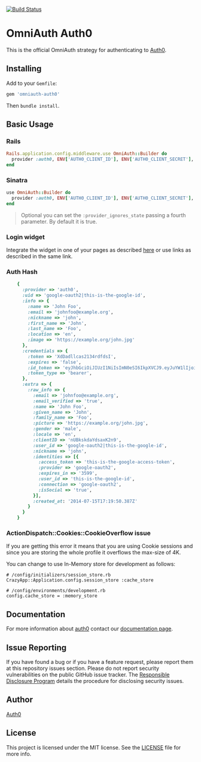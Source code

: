[![Build Status](https://travis-ci.org/auth0/omniauth-auth0.svg)](https://travis-ci.org/auth0/omniauth-auth0)

# OmniAuth Auth0

This is the official OmniAuth strategy for authenticating to [Auth0](https://auth0.com).

## Installing

Add to your `Gemfile`:

```ruby
gem 'omniauth-auth0'
```

Then `bundle install`.

## Basic Usage

### Rails

```ruby
Rails.application.config.middleware.use OmniAuth::Builder do
  provider :auth0, ENV['AUTH0_CLIENT_ID'], ENV['AUTH0_CLIENT_SECRET'], ENV['AUTH0_DOMAIN']
end
```

### Sinatra

```ruby
use OmniAuth::Builder do
  provider :auth0, ENV['AUTH0_CLIENT_ID'], ENV['AUTH0_CLIENT_SECRET'], ENV['AUTH0_DOMAIN']
end
```

> Optional you can set the `:provider_ignores_state` passing a fourth parameter. By default it is true.

### Login widget

Integrate the widget in one of your pages as described [here](http://auth0.com/docs/lock) or use links as described in the same link.

### Auth Hash

```ruby
	{
	  :provider => 'auth0',
	  :uid => 'google-oauth2|this-is-the-google-id',
	  :info => {
	    :name => 'John Foo',
	    :email => 'johnfoo@example.org',
	    :nickname => 'john',
	    :first_name => 'John',
	    :last_name => 'Foo',
	    :location => 'en',
	    :image => 'https://example.org/john.jpg'
	  },
	  :credentials => {
	    :token => 'XdDadllcas2134rdfdsI',
	    :expires => 'false',
	    :id_token => 'eyJhbGciOiJIUzI1NiIsImN0eSI6IkpXVCJ9.eyJuYW1lIjoiSm9obiBGb28ifQ.lxAiy1rqve8ZHQEQVehUlP1sommPHVJDhgPgFPnDosg',
	    :token_type => 'bearer',
	  },
	  :extra => {
	    :raw_info => {
	      :email => 'johnfoo@example.org',
	      :email_verified => 'true',
	      :name => 'John Foo',
	      :given_name => 'John',
	      :family_name => 'Foo',
	      :picture => 'https://example.org/john.jpg',
	      :gender => 'male',
	      :locale => 'en',
	      :clientID => 'nUBkskdaYdsaxK2n9',
	      :user_id => 'google-oauth2|this-is-the-google-id',
	      :nickname => 'john',
	      :identities => [{
	        :access_token => 'this-is-the-google-access-token',
	        :provider => 'google-oauth2',
	        :expires_in => '3599',
	        :user_id => 'this-is-the-google-id',
	        :connection => 'google-oauth2',
	        :isSocial => 'true',
	      }],
	      :created_at: '2014-07-15T17:19:50.387Z'
	    }
	  }
	}
```

### ActionDispatch::Cookies::CookieOverflow issue

If you are getting this error it means that you are using Cookie sessions and since you are storing the whole profile it overflows the max-size of 4K.

You can change to use In-Memory store for development as follows:

	# /config/initializers/session_store.rb
	CrazyApp::Application.config.session_store :cache_store

	# /config/environments/development.rb
	config.cache_store = :memory_store

## Documentation

For more information about [auth0](http://auth0.com) contact our [documentation page](http://docs.auth0.com/).

## Issue Reporting

If you have found a bug or if you have a feature request, please report them at this repository issues section. Please do not report security vulnerabilities on the public GitHub issue tracker. The [Responsible Disclosure Program](https://auth0.com/whitehat) details the procedure for disclosing security issues.

## Author

[Auth0](auth0.com)

## License

This project is licensed under the MIT license. See the [LICENSE](LICENSE) file for more info.
